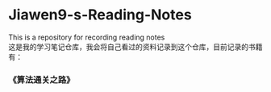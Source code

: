 # Jiawen9-s-Reading-Notes
This is a repository for recording reading notes  
这是我的学习笔记仓库，我会将自己看过的资料记录到这个仓库，目前记录的书籍有：  
### 《算法通关之路》
